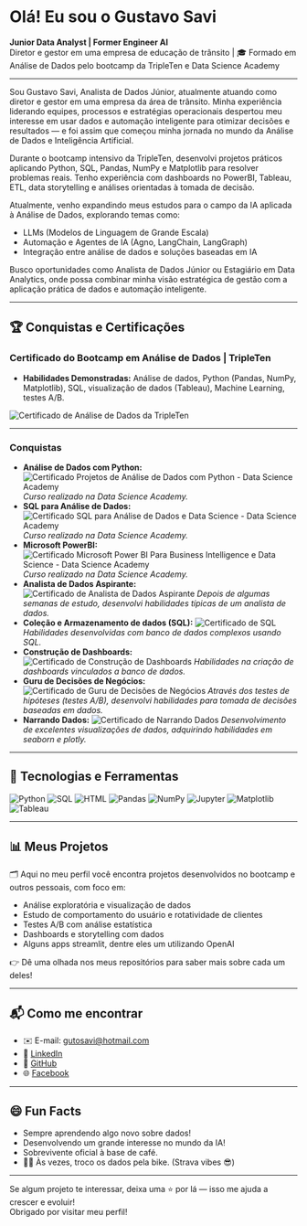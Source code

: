 # Olá! Eu sou o Gustavo Savi

**Junior Data Analyst | Former Engineer AI**  
Diretor e gestor em uma empresa de educação de trânsito | 🎓 Formado em Análise de Dados pelo bootcamp da TripleTen e Data Science Academy

---

Sou Gustavo Savi, Analista de Dados Júnior, atualmente atuando como diretor e gestor em uma empresa da área de trânsito.
Minha experiência liderando equipes, processos e estratégias operacionais despertou meu interesse em usar dados e automação inteligente para otimizar decisões e resultados — e foi assim que começou minha jornada no mundo da Análise de Dados e Inteligência Artificial.

Durante o bootcamp intensivo da TripleTen, desenvolvi projetos práticos aplicando Python, SQL, Pandas, NumPy e Matplotlib para resolver problemas reais.
Tenho experiência com dashboards no PowerBI, Tableau, ETL, data storytelling e análises orientadas à tomada de decisão.

Atualmente, venho expandindo meus estudos para o campo da IA aplicada à Análise de Dados, explorando temas como:
- LLMs (Modelos de Linguagem de Grande Escala)
- Automação e Agentes de IA (Agno, LangChain, LangGraph)
- Integração entre análise de dados e soluções baseadas em IA

Busco oportunidades como Analista de Dados Júnior ou Estagiário em Data Analytics, onde possa combinar minha visão estratégica de gestão com a aplicação prática de dados e automação inteligente.

---

## 🏆 Conquistas e Certificações

### Certificado do Bootcamp em Análise de Dados | TripleTen
* **Habilidades Demonstradas:** Análise de dados, Python (Pandas, NumPy, Matplotlib), SQL, visualização de dados (Tableau), Machine Learning, testes A/B.

![Certificado de Análise de Dados da TripleTen](certificados/certificado_DA.jpg)

---

### Conquistas

* **Análise de Dados com Python:** ![Certificado Projetos de Análise de Dados com Python - Data Science Academy](certificados/Analise_de_Dados_com_Python.jpg)
  _Curso realizado na Data Science Academy._
* **SQL para Análise de Dados:** ![Certificado SQL para Análise de Dados e Data Science - Data Science Academy](certificados/SQL_Análise_de_Dados.jpg)
  _Curso realizado na Data Science Academy._
* **Microsoft PowerBI:** ![Certificado Microsoft Power BI Para Business Intelligence e Data Science - Data Science Academy](certificados/Certificado_PowerBI.jpg)
  _Curso realizado na Data Science Academy._
* **Analista de Dados Aspirante:** ![Certificado de Analista de Dados Aspirante](certificados/AnalistaDeDados_Aspirante.png)
  _Depois de algumas semanas de estudo, desenvolvi habilidades típicas de um analista de dados._
* **Coleção e Armazenamento de dados (SQL):** ![Certificado de SQL](certificados/Certificacao_SQL.png)
  _Habilidades desenvolvidas com banco de dados complexos usando SQL._
* **Construção de Dashboards:** ![Certificado de Construção de Dashboards](certificados/Construção_dashboard.png)
  _Habilidades na criação de dashboards vinculados a banco de dados._
* **Guru de Decisões de Negócios:** ![Certificado de Guru de Decisões de Negócios](certificados/Guru_decisoes.png)
  _Através dos testes de hipóteses (testes A/B), desenvolvi habilidades para tomada de decisões baseadas em dados._
* **Narrando Dados:** ![Certificado de Narrando Dados](certificados/Narrando_dados.png)
  _Desenvolvimento de excelentes visualizações de dados, adquirindo habilidades em seaborn e plotly._

---
  
## 🧰 Tecnologias e Ferramentas

![Python](https://img.shields.io/badge/Python-3776AB?style=flat&logo=python&logoColor=white)
![SQL](https://img.shields.io/badge/SQL-4479A1?style=flat&logo=postgresql&logoColor=white)
![HTML](https://img.shields.io/badge/HTML-E34F26?style=flat&logo=html5&logoColor=white)
![Pandas](https://img.shields.io/badge/Pandas-150458?style=flat&logo=pandas&logoColor=white)
![NumPy](https://img.shields.io/badge/NumPy-013243?style=flat&logo=numpy&logoColor=white)
![Jupyter](https://img.shields.io/badge/Jupyter-F37626?style=flat&logo=jupyter&logoColor=white)
![Matplotlib](https://img.shields.io/badge/Matplotlib-11557C?style=flat)
![Tableau](https://img.shields.io/badge/Tableau-E97627?style=flat&logo=tableau&logoColor=white)

---

## 📊 Meus Projetos

🗂️ Aqui no meu perfil você encontra projetos desenvolvidos no bootcamp e outros pessoais, com foco em:

- Análise exploratória e visualização de dados
- Estudo de comportamento do usuário e rotatividade de clientes
- Testes A/B com análise estatística
- Dashboards e storytelling com dados
- Alguns apps streamlit, dentre eles um utilizando OpenAI

👉 Dê uma olhada nos meus repositórios para saber mais sobre cada um deles!

---

## 📬 Como me encontrar

- ✉️ E-mail: [gutosavi@hotmail.com](mailto:gutosavi@hotmail.com)  
- 🔗 [LinkedIn](https://www.linkedin.com/in/gustavo-savi)  
- 📂 [GitHub](https://github.com/gutosavi)  
- 🌐 [Facebook](https://www.facebook.com/gustavo.savi.5)

---

## 😄 Fun Facts

- Sempre aprendendo algo novo sobre dados!
- Desenvolvendo um grande interesse no mundo da IA!
- Sobrevivente oficial à base de café.
- 🚴‍♂️ Às vezes, troco os dados pela bike. (Strava vibes 😎)

---

Se algum projeto te interessar, deixa uma ⭐ por lá — isso me ajuda a crescer e evoluir!  
Obrigado por visitar meu perfil!

